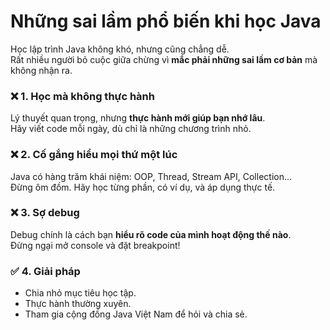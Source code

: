 # Những sai lầm phổ biến khi học Java


Học lập trình Java không khó, nhưng cũng chẳng dễ.  
Rất nhiều người bỏ cuộc giữa chừng vì **mắc phải những sai lầm cơ bản** mà không nhận ra.

### ❌ 1. Học mà không thực hành
Lý thuyết quan trọng, nhưng **thực hành mới giúp bạn nhớ lâu**.  
Hãy viết code mỗi ngày, dù chỉ là những chương trình nhỏ.

### ❌ 2. Cố gắng hiểu mọi thứ một lúc
Java có hàng trăm khái niệm: OOP, Thread, Stream API, Collection...  
Đừng ôm đồm. Hãy học từng phần, có ví dụ, và áp dụng thực tế.

### ❌ 3. Sợ debug
Debug chính là cách bạn **hiểu rõ code của mình hoạt động thế nào**.  
Đừng ngại mở console và đặt breakpoint!

### ✅ 4. Giải pháp
- Chia nhỏ mục tiêu học tập.
- Thực hành thường xuyên.
- Tham gia cộng đồng Java Việt Nam để hỏi và chia sẻ.

